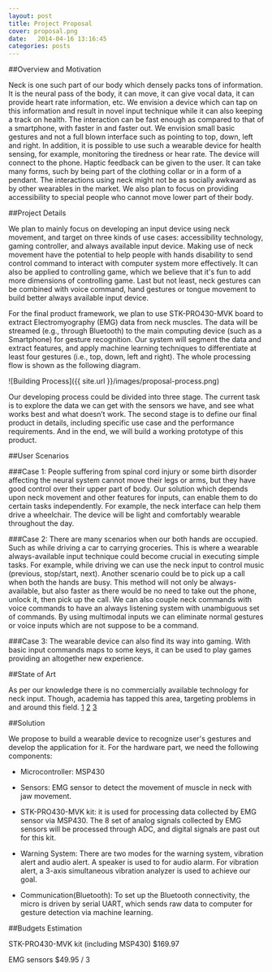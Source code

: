 ```yaml
---
layout: post
title: Project Proposal
cover: proposal.png
date:   2014-04-16 13:16:45
categories: posts
---
```


##Overview and Motivation

Neck is one such part of our body which densely packs tons of information. It is the neural pass of the body, it can move, it can give vocal data, it can provide heart rate information, etc. We envision a device which can tap on this information and result in novel input technique while it can also keeping a track on health. The interaction can be fast enough as compared to that of a smartphone, with faster in and faster out. We envision small basic gestures and not a full blown interface such as pointing to top, down, left and right. In addition, it is possible to use such a  wearable device for health sensing, for example, monitoring the tiredness or hear rate. The device will connect to the phone. Haptic feedback can be given to the user. It can take many forms, such by being part of the clothing collar or in a form of a pendant. The interactions using neck might not be as socially awkward as by other wearables in the market. We also plan to focus on providing accessibility to special people who cannot move lower part of their body.   

##Project Details

We plan to mainly focus on developing an input device using neck movement, and target on three kinds of use cases: accessibility technology, gaming controller, and always available input device. Making use of neck movement have the potential to help people with hands disability to send control command to interact with computer system more effectively. It can also be applied to controlling game, which we believe that it's fun to add more dimensions of controlling game. Last but not least, neck gestures can be combined with voice command, hand gestures or tongue movement to build better always available input device.

For the final product framework, we plan to use STK-PRO430-MVK board to extract Electromyography (EMG) data from neck muscles. The data will be streamed (e.g., through Bluetooth) to the main computing device (such as a Smartphone) for gesture recognition. Our system will segment the data and extract features, and apply machine learning techniques to differentiate at least four gestures (i.e., top, down, left and right). The whole processing flow is shown as the following diagram.

![Building Process]({{ site.url }}/images/proposal-process.png)

Our developing process could be divided into three stage. The current task is to explore the data we can get with the sensors we have, and see what works best and what doesn’t work. The second stage is to define our final product in details, including specific use case and the performance requirements. And in the end, we will build a working prototype of this product. 

##User Scenarios

###Case 1: 
People suffering from spinal cord injury or some birth disorder affecting the neural system cannot move their legs or arms, but they have good control over their upper part of body. Our solution which depends upon neck movement and other features for inputs, can enable them to do certain tasks independently. For example, the neck interface can help them drive a wheelchair. The device will be light and comfortably wearable throughout the day. 

###Case 2: 
There are many scenarios when our both hands are occupied. Such as while driving a car to carrying groceries. This is where a wearable always-available input technique could become crucial in executing simple tasks. For example, while driving we can use the neck input to control music (previous, stop/start, next). Another scenario could be to pick up a call when both the hands are busy. This method will not only be always-available, but also faster as there would be no need to take out the phone, unlock it, then pick up the call. We can also couple neck commands with voice commands to have an always listening system with unambiguous set of commands. By using multimodal inputs we can eliminate normal gestures or voice inputs which are not suppose to be a command. 

###Case 3: 
The wearable device can also find its way into gaming. With basic input commands maps to some keys, it can be used to play games providing an altogether new experience. 

##State of Art

As per our knowledge there is no commercially available technology for neck input. Though, academia has tapped this area, targeting problems in and around this field. [1][1] [2][2] [3][3]

##Solution

We propose to build a wearable device to recognize user's gestures and develop the application for it. For the hardware part, we need the following components:

* Microcontroller: MSP430

* Sensors: EMG sensor to detect the movement of muscle in neck with jaw movement.

* STK-PRO430-MVK kit: it is used for processing data collected by EMG sensor via MSP430. The 8 set of analog signals collected by EMG sensors will be processed through ADC, and digital signals are past out for this kit. 

* Warning System: There are two modes for the warning system, vibration alert and audio alert. A speaker is used to for audio alarm. For vibration alert, a 3-axis simultaneous vibration analyzer is used to achieve our goal. 

* Communication(Bluetooth): To set up the Bluetooth connectivity, the micro is driven by serial UART, which sends raw data to computer for gesture detection via machine learning. 

##Budgets Estimation

STK-PRO430-MVK kit (including MSP430) $169.97

EMG sensors $49.95 / 3




[1]: http://ieeexplore.ieee.org/stamp/stamp.jsp?arnumber=05333323 "Zhang Xu, Chen Xiang, Vuokko Lantz, Yang Ji-hai, and Wang Kong-qiao, “Exploration on the Feasibility of Building Muscle-Computer Interfaces using Neck and Shoulder Motions”, 31st Annual International Conference of the IEEE EMBS Minneapolis, Minnesota, USA, September 2-6, 2009"

[2]: http://link.springer.com/article/10.1007%2FBF02481172 "Kyoobin Lee, Dong-Soo Kwon, “Wearable master device for spinal injured persons as a control device for motorized wheelchairs”, Artif Life Robotics (2000) 4:182-187"

[3]: http://ieeexplore.ieee.org/stamp/stamp.jsp?arnumber=04627455 "Matthew R. Williams, Robert F. Kirsch, “Evaluation of Head Orientation and Neck Muscle EMG Signals as Command Inputs to a Human-Computer Interface for Individuals with High Tetraplegia“, IEEE Trans Neural Syst Rehabil Eng. 2008 October ; 16(5): 485–496. doi:10.1109/TNSRE."



